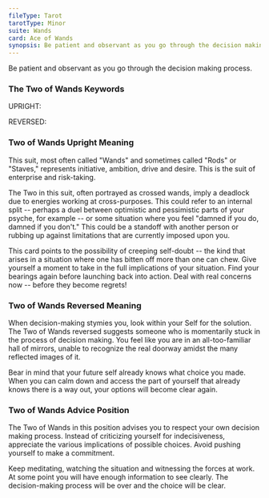 ```yaml
---
fileType: Tarot
tarotType: Minor
suite: Wands
card: Ace of Wands
synopsis: Be patient and observant as you go through the decision making process.
---
```

Be patient and observant as you go through the decision making process.

### The Two of Wands Keywords

UPRIGHT: 

REVERSED: 

### Two of Wands Upright Meaning

This suit, most often called "Wands" and sometimes called "Rods" or "Staves," represents initiative, ambition, drive and desire. This is the suit of enterprise and risk-taking.

The Two in this suit, often portrayed as crossed wands, imply a deadlock due to energies working at cross-purposes. This could refer to an internal split -- perhaps a duel between optimistic and pessimistic parts of your psyche, for example -- or some situation where you feel "damned if you do, damned if you don't." This could be a standoff with another person or rubbing up against limitations that are currently imposed upon you.

This card points to the possibility of creeping self-doubt -- the kind that arises in a situation where one has bitten off more than one can chew. Give yourself a moment to take in the full implications of your situation. Find your bearings again before launching back into action. Deal with real concerns now -- before they become regrets!

### Two of Wands Reversed Meaning

When decision-making stymies you, look within your Self for the solution. The Two of Wands reversed suggests someone who is momentarily stuck in the process of decision making. You feel like you are in an all-too-familiar hall of mirrors, unable to recognize the real doorway amidst the many reflected images of it.

Bear in mind that your future self already knows what choice you made. When you can calm down and access the part of yourself that already knows there is a way out, your options will become clear again.

### Two of Wands Advice Position

The Two of Wands in this position advises you to respect your own decision making process. Instead of criticizing yourself for indecisiveness, appreciate the various implications of possible choices. Avoid pushing yourself to make a commitment.

Keep meditating, watching the situation and witnessing the forces at work. At some point you will have enough information to see clearly. The decision-making process will be over and the choice will be clear.
